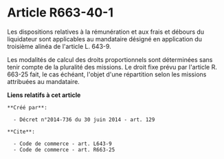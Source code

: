 # Article R663-40-1

Les dispositions relatives à la rémunération et aux frais et débours du liquidateur sont applicables au mandataire désigné en
application du troisième alinéa de l'article L. 643-9. 

Les modalités de calcul des droits proportionnels sont déterminées sans tenir compte de la pluralité des missions. Le droit
fixe prévu par l'article R. 663-25 fait, le cas échéant, l'objet d'une répartition selon les missions attribuées au
mandataire.

**Liens relatifs à cet article**

	**Créé par**:

	  - Décret n°2014-736 du 30 juin 2014 - art. 129

	**Cite**:

	  - Code de commerce - art. L643-9
	  - Code de commerce - art. R663-25
